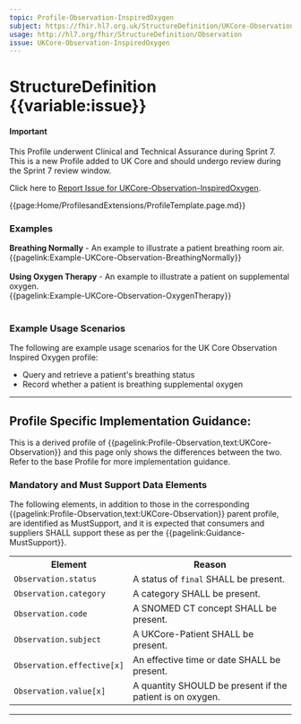 ```yaml
---
topic: Profile-Observation-InspiredOxygen
subject: https://fhir.hl7.org.uk/StructureDefinition/UKCore-Observation-InspiredOxygen
usage: http://hl7.org/fhir/StructureDefinition/Observation
issue: UKCore-Observation-InspiredOxygen
---
```


# StructureDefinition {{variable:issue}}

<div id="newAsset" markdown="span" class="alert alert-success" role="alert"><h4><i class="fa fa-star"></i> Important</h4>

This Profile underwent Clinical and Technical Assurance during Sprint 7. This is a new Profile added to UK Core and should undergo review during the Sprint 7 review window.

Click here to <a href="https://simplifier.net/HL7FHIRUKCoreR4/UKCore-Observation-InspiredOxygen/~issues?level=File">Report Issue for UKCore-Observation-InspiredOxygen</a>.
</div>

<nocheck>
{{page:Home/ProfilesandExtensions/ProfileTemplate.page.md}}

<div id="Examples" class="tabcontent">
  <h3>Examples</h3>
<b>Breathing Normally</b> - An example to illustrate a patient breathing room air.<br/>
{{pagelink:Example-UKCore-Observation-BreathingNormally}}<br><br>
<b>Using Oxygen Therapy</b> - An example to illustrate a patient on supplemental oxygen.<br/>
{{pagelink:Example-UKCore-Observation-OxygenTherapy}}<br><br>
</div>
</nocheck>


<div id="ProfileGuidance">

### Example Usage Scenarios ###
The following are example usage scenarios for the UK Core Observation Inspired Oxygen profile:

- Query and retrieve a patient's breathing status
- Record whether a patient is breathing supplemental oxygen

<hr class="thickline">

## Profile Specific Implementation Guidance: ##

This is a derived profile of {{pagelink:Profile-Observation,text:UKCore-Observation}} and this page only shows the differences between the two. Refer to the base Profile for more implementation guidance.

### Mandatory and Must Support Data Elements

The following elements, in addition to those in the corresponding {{pagelink:Profile-Observation,text:UKCore-Observation}} parent profile, are identified as MustSupport, and it is expected that consumers and suppliers SHALL support these as per the {{pagelink:Guidance-MustSupport}}.

<table class="assets" title="MustSupport element list">
<tr>
<th class="width30">Element</th>
<th class="width70">Reason</th>
</tr>
<tr>
<td><code>Observation.status</code></td>
<td>A status of <code>final</code> SHALL be present.</td>
</tr>
<tr>
<td><code>Observation.category</code></td>
<td>A category SHALL be present.</td>
</tr>
<tr>
<td><code>Observation.code</code></td>
<td>A SNOMED CT concept SHALL be present.</td>
</tr>
<tr>
<td><code>Observation.subject</code></td>
<td>A UKCore-Patient SHALL be present.</td>
</tr>
<tr>
<td><code>Observation.effective[x]</code></td>
<td>An effective time or date SHALL be present.</td>
</tr>
<tr>
<td><code>Observation.value[x]</code></td>
<td>A quantity SHOULD be present if the patient is on oxygen.</td>
</tr>
</table>
</div>

---
